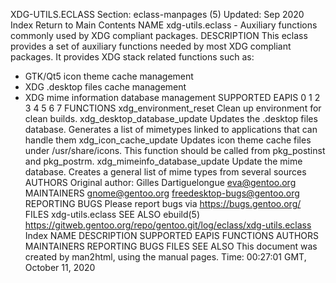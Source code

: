 XDG-UTILS.ECLASS
Section: eclass-manpages (5)
Updated: Sep 2020
Index Return to Main Contents
NAME
xdg-utils.eclass - Auxiliary functions commonly used by XDG compliant packages.
DESCRIPTION
This eclass provides a set of auxiliary functions needed by most XDG compliant packages. It provides XDG stack related functions such as:
 * GTK/Qt5 icon theme cache management
 * XDG .desktop files cache management
 * XDG mime information database management
SUPPORTED EAPIS
0 1 2 3 4 5 6 7
FUNCTIONS
xdg_environment_reset
Clean up environment for clean builds.
xdg_desktop_database_update
Updates the .desktop files database. Generates a list of mimetypes linked to applications that can handle them
xdg_icon_cache_update
Updates icon theme cache files under /usr/share/icons. This function should be called from pkg_postinst and pkg_postrm.
xdg_mimeinfo_database_update
Update the mime database. Creates a general list of mime types from several sources
AUTHORS
Original author: Gilles Dartiguelongue <eva@gentoo.org>
MAINTAINERS
gnome@gentoo.org
freedesktop-bugs@gentoo.org
REPORTING BUGS
Please report bugs via https://bugs.gentoo.org/
FILES
xdg-utils.eclass
SEE ALSO
ebuild(5)
https://gitweb.gentoo.org/repo/gentoo.git/log/eclass/xdg-utils.eclass
Index
NAME
DESCRIPTION
SUPPORTED EAPIS
FUNCTIONS
AUTHORS
MAINTAINERS
REPORTING BUGS
FILES
SEE ALSO
This document was created by man2html, using the manual pages.
Time: 00:27:01 GMT, October 11, 2020